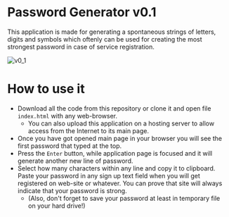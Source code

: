 # Password Generator v0.1

This application is made for generating a spontaneous strings of letters, digits and symbols which oftenly can be used for creating the most strongest password in case of service registration.

![v0_1](https://user-images.githubusercontent.com/36193247/230893422-2b8e9078-e0cd-4daf-8e98-6b25b16e1f70.png)

# How to use it

- Download all the code from this repository or clone it and open file `index.html` with any web-browser.
    - You can also upload this application on a hosting server to allow access from the Internet to its main page.
- Once you have got opened main page in your browser you will see the first password that typed at the top.
- Press the `Enter` button, while application page is focused and it will generate another new line of password.
- Select how many characters within any line and copy it to clipboard. Paste your password in any sign up text field when you will get registered on web-site or whatever. You can prove that site will always indicate that your password is strong.
    - (Also, don't forget to save your password at least in temporary file on your hard drive!)
